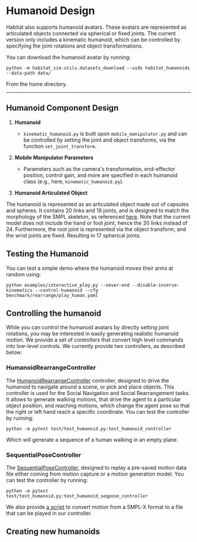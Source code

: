 Humanoid Design
==============================

Habitat also supports humanoid avatars. These avatars are represented as articulated objects connected via spherical or fixed joints. The current version only includes a kinematic humanoid, which can be controlled by specifying the joint rotations and object transformations.

You can download the humanoid avatar by running:

```
python -m habitat_sim.utils.datasets_download --uids habitat_humanoids  --data-path data/
```

From the home directory.

---

## Humanoid Component Design

1. **Humanoid**
    - `kinematic_humanoid.py` is built upon `mobile_manipulator.py` and can be controlled by setting the joint and object transforms, via the function `set_joint_transform`.

1. **Mobile Manipulator Parameters**
    - Parameters such as the camera's transformation, end-effector position, control gain, and more are specified in each humanoid class (e.g., here, `kinematic_humanoid.py`).

1. **Humanoid Articulated Object**

The humanoid is represented as an articulated object made out of capsules and spheres. It contains 20 links and 19 joints, and is designed to match the morphology of the SMPL skeleton, as referenced [here](https://files.is.tue.mpg.de/black/talks/SMPL-made-simple-FAQs.pdf). Note that the current model does not include the hand or foot joint, hence the 20 links instead of 24. Furthermore, the root joint is represented via the object transform, and the wrist joints are fixed. Resulting in 17 spherical joints.

## Testing the Humanoid

You can test a simple demo where the humanoid moves their arms at random using:

```
python examples/interactive_play.py --never-end --disable-inverse-kinematics --control-humanoid --cfg benchmark/rearrange/play_human.yaml
```

## Controlling the humanoid

While you can control the humanoid avatars by directly setting joint rotations, you may be interested in easily generating realistic humanoid motion. We provide a set of controllers that convert high level commands into low-level controls. We currently provide two controllers, as described below:

### HumanoidRearrangeController

The [HumanoidRearrangeController](../../articulated_agent_controllers/humanoid_rearrange_controller.py) controller, designed to drive the humanoid to navigate around a scene, or pick and place objects. This controller is used for the Social Navigation and Social Rearrangement tasks. It allows to generate walking motions, that drive the agent to a particular object position, and reaching motions, which change the agent pose so that the right or left hand reach a specific coordinate. You can test the controller by running:

```
python -m pytest test/test_humanoid.py:test_humanoid_controller
```
Which will generate a sequence of a human walking in an empty plane.

### SequentialPoseController

The [SequentialPoseController](../../articulated_agent_controllers/seq_pose_controller.py), designed to replay a pre-saved motion data file either coming from motion capture or a motion generation model. You can test the controller by running:


```
python -m pytest test/test_humanoid.py:test_humanoid_seqpose_controller
```

We also provide [a script]() to convert motion from a SMPL-X format to a file that can be played in our controller.

## Creating new humanoids
